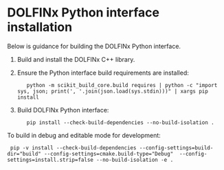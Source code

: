 # DOLFINx Python interface installation

Below is guidance for building the DOLFINx Python interface.

1. Build and install the DOLFINx C++ library.

2. Ensure the Python interface build requirements are installed:

          python -m scikit_build_core.build requires | python -c "import sys, json; print(', '.join(json.load(sys.stdin)))" | xargs pip install

3. Build DOLFINx Python interface:

          pip install --check-build-dependencies --no-build-isolation .

To build in debug and editable mode for development:

     pip -v install --check-build-dependencies --config-settings=build-dir="build" --config-settings=cmake.build-type="Debug"  --config-settings=install.strip=false --no-build-isolation -e .
